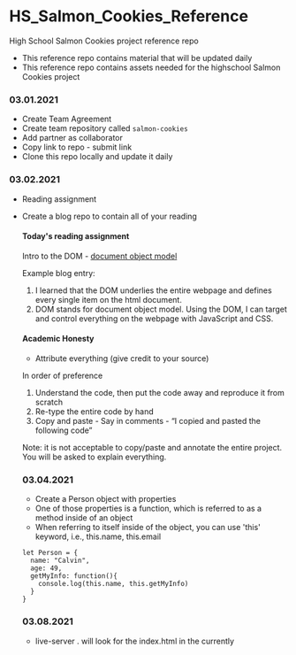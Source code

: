 # HS_Salmon_Cookies_Reference
High School Salmon Cookies project reference repo

- This reference repo contains material that will be updated daily
- This reference repo contains assets needed for the highschool Salmon Cookies project

### 03.01.2021

- Create Team Agreement
- Create team repository called ```salmon-cookies```
- Add partner as collaborator
- Copy link to repo - submit link
- Clone this repo locally and update it daily

### 03.02.2021

- Reading assignment
- Create a blog repo to contain all of your reading 

  #### Today's reading assignment
  Intro to the DOM - [document object model](https://developer.mozilla.org/en-US/docs/Web/API/Document_Object_Model/Introduction)

    Example blog entry:
    1. I learned that the DOM underlies the entire webpage and defines every single item on the html document.
    2. DOM stands for document object model. Using the DOM, I can target and control everything on the webpage with JavaScript and CSS.

  #### Academic Honesty

  - Attribute everything (give credit to your source)

  In order of preference
  1. Understand the code, then put the code away and reproduce it from scratch
  2. Re-type the entire code by hand
  3. Copy and paste - Say in comments - “I copied and pasted the following code”

  Note: it is not acceptable to copy/paste and annotate the entire project. You will be asked to explain everything. 

  ### 03.04.2021

  - Create a Person object with properties
  - One of those properties is a function, which is referred to as a method inside of an object
  - When referring to itself inside of the object, you can use 'this' keyword, i.e., this.name, this.email

  ```
  let Person = {
    name: "Calvin",
    age: 49,
    getMyInfo: function(){
      console.log(this.name, this.getMyInfo)
    }
  }

  ```

  ### 03.08.2021
  
  - live-server . will look for the index.html in the currently 